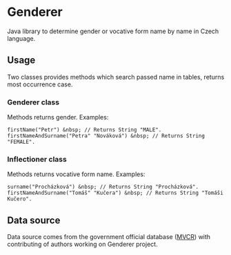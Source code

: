 # Genderer
Java library to determine gender or vocative form name by name in Czech language.

## Usage
Two classes provides methods which search passed name in tables, returns most occurrence case.

### Genderer class
Methods returns gender. Examples:
```
firstName("Petr") &nbsp; // Returns String "MALE".
firstNameAndSurname("Petra" "Nováková") &nbsp; // Returns String "FEMALE".
```

### Inflectioner class
Methods returns vocative form name. Examples:
```
surname("Procházková") &nbsp; // Returns String "Procházková".
firstNameAndSurname("Tomáš" "Kučera") &nbsp; // Returns String "Tomáši Kučero".
```

## Data source
Data source comes from the government official database ([MVCR](https://www.mvcr.cz/)) with contributing of authors working on Genderer project.

